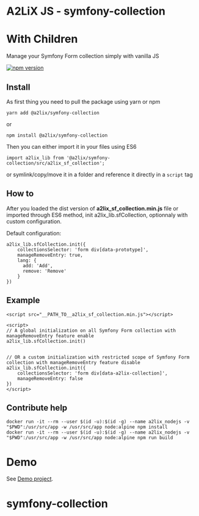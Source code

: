 # A2LiX JS - symfony-collection
# With Children

Manage your Symfony Form collection simply with vanilla JS

[![npm version](https://badge.fury.io/js/%40a2lix%2Fsymfony-collection.svg)](https://badge.fury.io/js/%40a2lix%2Fsymfony-collection)


## Install

As first thing you need to pull the package using yarn or npm

```
yarn add @a2lix/symfony-collection
```
or
```
npm install @a2lix/symfony-collection
```

Then you can either import it in your files using ES6
```
import a2lix_lib from '@a2lix/symfony-collection/src/a2lix_sf_collection';
```

or symlink/copy/move it in a folder and reference it directly in a `script` tag

## How to

After you loaded the dist version of **a2lix_sf_collection.min.js** file or imported through ES6 method, init a2lix_lib.sfCollection, optionnaly with custom configuration.

Default configuration:

```
a2lix_lib.sfCollection.init({
    collectionsSelector: 'form div[data-prototype]',
    manageRemoveEntry: true,
    lang: {
      add: 'Add',
      remove: 'Remove'
    }
})
```


## Example

```
<script src="__PATH_TO__a2lix_sf_collection.min.js"></script>

<script>
// A global initialization on all Symfony Form collection with manageRemoveEntry feature enable
a2lix_lib.sfCollection.init()


// OR a custom initialization with restricted scope of Symfony Form collection with manageRemoveEntry feature disable
a2lix_lib.sfCollection.init({
    collectionsSelector: 'form div[data-a2lix-collection]',
    manageRemoveEntry: false
})
</script>
```


## Contribute help

```
docker run -it --rm --user $(id -u):$(id -g) --name a2lix_nodejs -v "$PWD":/usr/src/app -w /usr/src/app node:alpine npm install
docker run -it --rm --user $(id -u):$(id -g) --name a2lix_nodejs -v "$PWD":/usr/src/app -w /usr/src/app node:alpine npm run build

```


# Demo

See [Demo project](https://github.com/a2lix/Demo).
# symfony-collection
